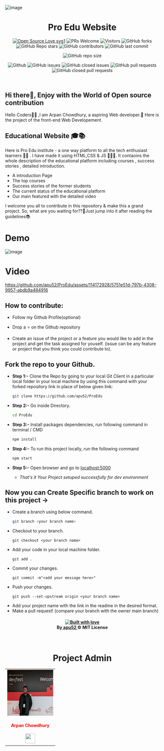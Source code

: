 ![image](https://github.com/apu52/ProEdu/assets/114172928/28f19983-238a-40fa-956e-2229c99afc0e)

<h1 align="center">Pro Edu Website </h1>

<div align="center">
 <p>

[![Open Source Love svg1](https://badges.frapsoft.com/os/v1/open-source.svg?v=103)](https://github.com/ellerbrock/open-source-badges/)
![PRs Welcome](https://img.shields.io/badge/PRs-welcome-brightgreen.svg?style=flat)
![Visitors](https://api.visitorbadge.io/api/visitors?path=apu52%2FProEdu%20&countColor=%23263759&style=flat)
![GitHub forks](https://img.shields.io/github/forks/apu52/ProEdu)
![GitHub Repo stars](https://img.shields.io/github/stars/apu52/ProEdu)
![GitHub contributors](https://img.shields.io/github/contributors/apu52/ProEdu)
![GitHub last commit](https://img.shields.io/github/last-commit/apu52/ProEdu)

![GitHub repo size](https://img.shields.io/github/repo-size/apu52/ProEdu)

![Github](https://img.shields.io/github/license/apu52/ProEdu)
![GitHub issues](https://img.shields.io/github/issues/apu52/ProEdu)
![GitHub closed issues](https://img.shields.io/github/issues-closed-raw/apu52/ProEdu)
![GitHub pull requests](https://img.shields.io/github/issues-pr/apu52/ProEdu)
![GitHub closed pull requests](https://img.shields.io/github/issues-pr-closed/apu52/ProEdu)

 </p>
 </div>

<div>
<br>
<h2>Hi there👋, Enjoy with the World of Open source contribution </h2>


<p>Hello Coders👨‍💻 ,I am Arpan Chowdhury, a aspiring Web developer.🤖 Here is the project of the front-end Web Developement.<h2>Educational Website 🎓📚</h2>
<p>Here is Pro Edu institute - a one way platform to all the tech enthusiast learners 👩‍🏫 . I have made it using HTML,CSS & JS 👨🏻‍💻. It contaoins the whole description of the educational platform including courses , success stories , detailed introduction.

	
- A introduction Page
- The top courses
- Success stories of the former students
- The current status of the educational platform
- Our main featured with the detailed video
  
</p>
I welcome you all to contribute in this repository & make this a grand project. So, what are you waiting for??🤔Just jump into it after reading the guidelines📚</p>

# Demo

![image](https://github.com/apu52/ProEdu/assets/114172928/44b0dfe7-8e1d-4722-9321-e840286a3328)




# Video




https://github.com/apu52/ProEdu/assets/114172928/5751e51d-797b-4308-9957-abdb9a484916




## How to contribute:

-   Follow my Github Profile(optional)

-   Drop a :star: on the Github repository <br/>

-   Create an issue of the project or a feature you would like to add in the project and get the task assigned for youself. (issue can be any feature or project that you think you could contribute to).

##   Fork the repo to your Github.<br/>

 - **Step 1:-**   Clone the Repo by going to your local Git Client in a particular local folder in your local machine by using this command with your forked repository link in place of below given link: <br/>
    ```bash
    git clone https://github.com/apu52/ProEdu
    ```

 - **Step 2:-**  Go inside  Directory.
    ```bash 
    cd ProEdu
    ```

- **Step 3:-**  Install packages dependencies, run following command in terminal / CMD
    ```bash 
    npm install
    ```

 - **Step 4:-** To run this project locally, run the following command
    ``` bash
    npm start
    ```

- **Step 5:-**  Open browser and go to      [localhost:5000](http://localhost:5000/)   

   - *That's it Your Project setuped successfully for dev environment*

## Now you can Create Specific branch to work on this project ->
-   Create a branch using below command.
    ```bash
    git branch <your branch name>
    ```
-   Checkout to your branch.
    ```
    git checkout <your branch name>
    ```
-   Add your code in your local machine folder.
    ```
    git add .
    ```
-   Commit your changes.
    ```
    git commit -m"<add your message here>"
    ```
-   Push your changes.
    ```
    git push --set-upstream origin <your branch name>
    ```
-   Add your project name with the link in the readme in the desired format.
-   Make a pull request! (compare your branch with the owner main branch)

 <h4 align="center">
   <a target="_blank"href="https://www.linkedin.com/in/arpan-chowdhury-775294251/"><img src="https://forthebadge.com/images/badges/built-with-love.svg" alt="Built with love" /></a><br>
  By<a href="https://github.com/apu52"> apu52 </a>&copy; MIT License</h4>
	<br>

<div align="center">
  
 # Project Admin
 
<table>
<tr>
<td align="center"><a href="https://github.com/apu52"><img src="Apu.jpeg" width=150px height=150px /></a></br> <h4 style="color:red;">Arpan Chowdhury</h4>
 <a href="https://www.linkedin.com/in/arpan-chowdhury-775294251/"><img src="https://img.icons8.com/fluency/2x/linkedin.png" width="32px" height="32px"></img></a>
   </td>

</tr>
</table>
  
</div>



